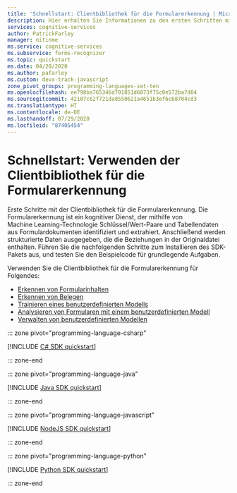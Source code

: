 ```yaml
---
title: 'Schnellstart: Clientbibliothek für die Formularerkennung | Microsoft-Dokumentation'
description: Hier erhalten Sie Informationen zu den ersten Schritten mit der Clientbibliothek für die Formularerkennung.
services: cognitive-services
author: PatrickFarley
manager: nitinme
ms.service: cognitive-services
ms.subservice: forms-recognizer
ms.topic: quickstart
ms.date: 04/28/2020
ms.author: pafarley
ms.custom: devx-track-javascript
zone_pivot_groups: programming-languages-set-ten
ms.openlocfilehash: ee798ba765346d701851d6873f75c0e572ba7d04
ms.sourcegitcommit: 42107c62f721da8550621a4651b3ef6c68704cd3
ms.translationtype: HT
ms.contentlocale: de-DE
ms.lasthandoff: 07/29/2020
ms.locfileid: "87405454"
---
```

# <a name="quickstart-use-the-form-recognizer-client-library"></a>Schnellstart: Verwenden der Clientbibliothek für die Formularerkennung

Erste Schritte mit der Clientbibliothek für die Formularerkennung. Die Formularerkennung ist ein kognitiver Dienst, der mithilfe von Machine Learning-Technologie Schlüssel/Wert-Paare und Tabellendaten aus Formulardokumenten identifiziert und extrahiert. Anschließend werden strukturierte Daten ausgegeben, die die Beziehungen in der Originaldatei enthalten. Führen Sie die nachfolgenden Schritte zum Installieren des SDK-Pakets aus, und testen Sie den Beispielcode für grundlegende Aufgaben.

Verwenden Sie die Clientbibliothek für die Formularerkennung für Folgendes:

* [Erkennen von Formularinhalten](#recognize-form-content)
* [Erkennen von Belegen](#recognize-receipts)
* [Trainieren eines benutzerdefinierten Modells](#train-a-custom-model)
* [Analysieren von Formularen mit einem benutzerdefinierten Modell](#analyze-forms-with-a-custom-model)
* [Verwalten von benutzerdefinierten Modellen](#manage-your-custom-models)

::: zone pivot="programming-language-csharp"

[!INCLUDE [C# SDK quickstart](../includes/quickstarts/csharp-sdk.md)]

::: zone-end

::: zone pivot="programming-language-java"

[!INCLUDE [Java SDK quickstart](../includes/quickstarts/java-sdk.md)]

::: zone-end

::: zone pivot="programming-language-javascript"

[!INCLUDE [NodeJS SDK quickstart](../includes/quickstarts/javascript-sdk.md)]

::: zone-end

::: zone pivot="programming-language-python"

[!INCLUDE [Python SDK quickstart](../includes/quickstarts/python-sdk.md)]

::: zone-end